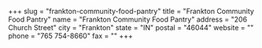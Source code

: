 +++
slug = "frankton-community-food-pantry"
title = "Frankton Community Food Pantry"
name = "Frankton Community Food Pantry"
address = "206 Church Street"
city = "Frankton"
state = "IN"
postal = "46044"
website = ""
phone = "765 754-8660"
fax = ""
+++
